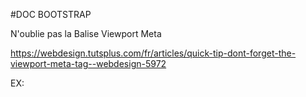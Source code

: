 #DOC BOOTSTRAP


N'oublie pas la Balise Viewport Meta

https://webdesign.tutsplus.com/fr/articles/quick-tip-dont-forget-the-viewport-meta-tag--webdesign-5972


EX:

<meta name="viewport" content="width=device-width, initial-scale=1">

